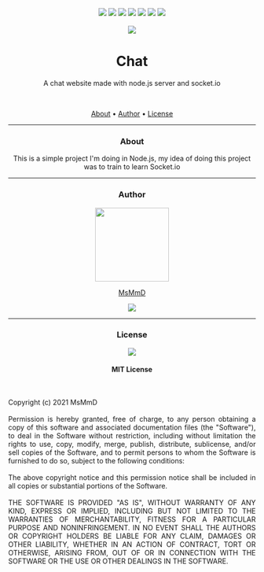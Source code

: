 <div align="center">
  <a href="https://replit.com/@MSMMD"><img src="https://img.shields.io/static/v1?label=Replit&message=MsMmD&color=blue&style=for-the-badge&logo=replit&logoColor=white"></a>
  <a href="https://chat.msmmd.repl.co"><img src="https://img.shields.io/static/v1?label=Chat&message=site&color=yellow&style=for-the-badge"></a>
  <img src="https://img.shields.io/github/watchers/MSMMD/chat?color=orange&label=Views&style=for-the-badge">
  <img src="https://img.shields.io/github/stars/MSMMD/chat?label=Stars&style=for-the-badge&color=fafd10">
  <img src="https://img.shields.io/github/forks/MSMMD/chat?color=white&label=Forks&style=for-the-badge">
  <a href="https://discord.com/users/714960683967447050"><img src="https://img.shields.io/static/v1?label=Discord&message=MsMmD&color=4402dd&style=for-the-badge&logo=discord&logoColor=white"></a>
  <img src="https://img.shields.io/apm/l/vim-mode?color=grenn&label=License&style=for-the-badge">
</div>
<br>
<div align="center"><a href="https://chat.msmmd.repl.co"><img src="https://chat.msmmd.repl.co/src/icon.png"></a></div>
<h1 align="center">Chat</h1>
<p align="center">A chat website made with node.js server and socket.io</p>
<br>
<p align="center">
 <a href="#about">About</a> •
 <a href="#author">Author</a> • 
 <a href="#license">License</a>
</p>
<hr>
<h3 id="about" align="center">About</h3>
<p align="center">This is a simple project I'm doing in Node.js, my idea of doing this project was to train to learn Socket.io</p>
<hr>
<h3 id="author" align="center">Author</h3>
<div align="center"><a href="https://github.com/MSMMD"><img width="150px" src="https://avatars.githubusercontent.com/u/66802964?v=4">
<p align="center">MsMmD<p></a></div>
<div align="center"><a href="https://discord.com/users/714960683967447050"><img src="https://img.shields.io/static/v1?label=Discord&message=MsMmD&color=4402dd&style=flat-square&logo=discord&logoColor=white"></a></div>
<hr>
<h3 id="license" align="center">License</h3>
<div align="center"><img src="https://img.shields.io/apm/l/vim-mode?color=grenn&label=License&style=flat-square"></div>
<h4 align="center">MIT License</h4>
<br>
<p align="justify">Copyright (c) 2021 MsMmD<br><br>Permission is hereby granted, free of charge, to any person obtaining a copy
of this software and associated documentation files (the "Software"), to deal
in the Software without restriction, including without limitation the rights
to use, copy, modify, merge, publish, distribute, sublicense, and/or sell
copies of the Software, and to permit persons to whom the Software is
furnished to do so, subject to the following conditions:<br><br>The above copyright notice and this permission notice shall be included in all
copies or substantial portions of the Software.<br><br>THE SOFTWARE IS PROVIDED "AS IS", WITHOUT WARRANTY OF ANY KIND, EXPRESS OR
IMPLIED, INCLUDING BUT NOT LIMITED TO THE WARRANTIES OF MERCHANTABILITY,
FITNESS FOR A PARTICULAR PURPOSE AND NONINFRINGEMENT. IN NO EVENT SHALL THE
AUTHORS OR COPYRIGHT HOLDERS BE LIABLE FOR ANY CLAIM, DAMAGES OR OTHER
LIABILITY, WHETHER IN AN ACTION OF CONTRACT, TORT OR OTHERWISE, ARISING FROM,
OUT OF OR IN CONNECTION WITH THE SOFTWARE OR THE USE OR OTHER DEALINGS IN THE
SOFTWARE.</p>

